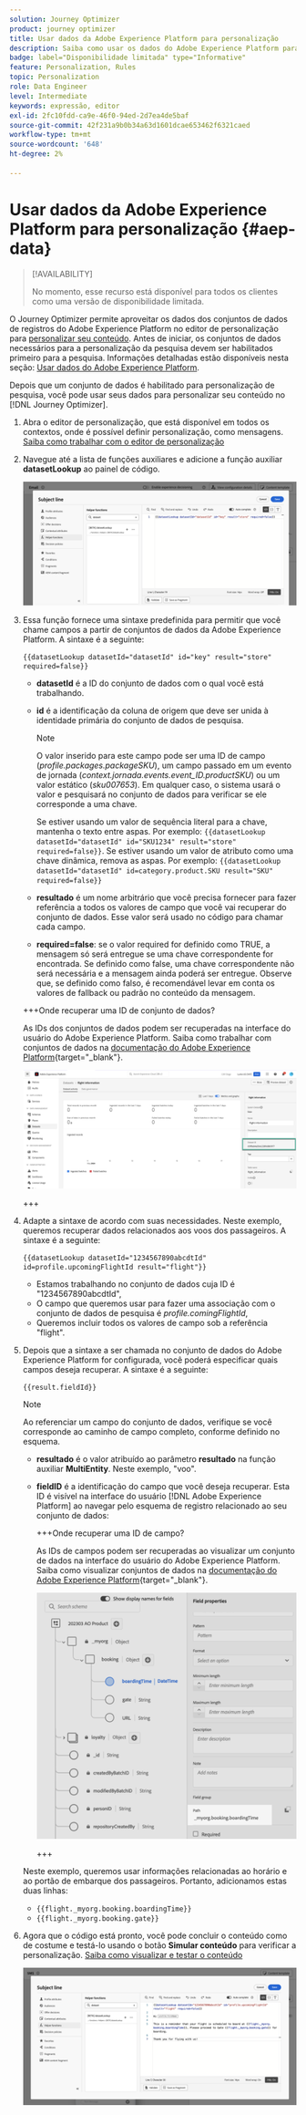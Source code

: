 ```yaml
---
solution: Journey Optimizer
product: journey optimizer
title: Usar dados da Adobe Experience Platform para personalização
description: Saiba como usar os dados do Adobe Experience Platform para personalização.
badge: label="Disponibilidade limitada" type="Informative"
feature: Personalization, Rules
topic: Personalization
role: Data Engineer
level: Intermediate
keywords: expressão, editor
exl-id: 2fc10fdd-ca9e-46f0-94ed-2d7ea4de5baf
source-git-commit: 42f231a9b0b34a63d1601dcae653462f6321caed
workflow-type: tm+mt
source-wordcount: '648'
ht-degree: 2%

---
```


# Usar dados da Adobe Experience Platform para personalização {#aep-data}

>[!AVAILABILITY]
>
>No momento, esse recurso está disponível para todos os clientes como uma versão de disponibilidade limitada.

O Journey Optimizer permite aproveitar os dados dos conjuntos de dados de registros do Adobe Experience Platform no editor de personalização para [personalizar seu conteúdo](../personalization/personalize.md). Antes de iniciar, os conjuntos de dados necessários para a personalização da pesquisa devem ser habilitados primeiro para a pesquisa. Informações detalhadas estão disponíveis nesta seção: [Usar dados do Adobe Experience Platform](../data/lookup-aep-data.md).

Depois que um conjunto de dados é habilitado para personalização de pesquisa, você pode usar seus dados para personalizar seu conteúdo no [!DNL Journey Optimizer].

1. Abra o editor de personalização, que está disponível em todos os contextos, onde é possível definir personalização, como mensagens. [Saiba como trabalhar com o editor de personalização](../personalization/personalization-build-expressions.md)

1. Navegue até a lista de funções auxiliares e adicione a função auxiliar **datasetLookup** ao painel de código.

   ![](assets/aep-data-helper.png)

1. Essa função fornece uma sintaxe predefinida para permitir que você chame campos a partir de conjuntos de dados da Adobe Experience Platform. A sintaxe é a seguinte:

   ```
   {{datasetLookup datasetId="datasetId" id="key" result="store" required=false}}
   ```

   * **datasetId** é a ID do conjunto de dados com o qual você está trabalhando.
   * **id** é a identificação da coluna de origem que deve ser unida à identidade primária do conjunto de dados de pesquisa.

     >[!NOTE]
     >
     >O valor inserido para este campo pode ser uma ID de campo (*profile.packages.packageSKU*), um campo passado em um evento de jornada (*context.jornada.events.event_ID.productSKU*) ou um valor estático (*sku007653*). Em qualquer caso, o sistema usará o valor e pesquisará no conjunto de dados para verificar se ele corresponde a uma chave.
     >
     >Se estiver usando um valor de sequência literal para a chave, mantenha o texto entre aspas. Por exemplo: `{{datasetLookup datasetId="datasetId" id="SKU1234" result="store" required=false}}`. Se estiver usando um valor de atributo como uma chave dinâmica, remova as aspas. Por exemplo: `{{datasetLookup datasetId="datasetId" id=category.product.SKU result="SKU" required=false}}`

   * **resultado** é um nome arbitrário que você precisa fornecer para fazer referência a todos os valores de campo que você vai recuperar do conjunto de dados. Esse valor será usado no código para chamar cada campo.

   * **required=false**: se o valor required for definido como TRUE, a mensagem só será entregue se uma chave correspondente for encontrada. Se definido como false, uma chave correspondente não será necessária e a mensagem ainda poderá ser entregue. Observe que, se definido como falso, é recomendável levar em conta os valores de fallback ou padrão no conteúdo da mensagem.

   +++Onde recuperar uma ID de conjunto de dados?

   As IDs dos conjuntos de dados podem ser recuperadas na interface do usuário do Adobe Experience Platform. Saiba como trabalhar com conjuntos de dados na [documentação do Adobe Experience Platform](https://experienceleague.adobe.com/pt-br/docs/experience-platform/catalog/datasets/user-guide#view-datasets){target="_blank"}.

   ![](assets/aep-data-dataset.png)

   +++

1. Adapte a sintaxe de acordo com suas necessidades. Neste exemplo, queremos recuperar dados relacionados aos voos dos passageiros. A sintaxe é a seguinte:

   ```
   {{datasetLookup datasetId="1234567890abcdtId" id=profile.upcomingFlightId result="flight"}}
   ```

   * Estamos trabalhando no conjunto de dados cuja ID é &quot;1234567890abcdtId&quot;,
   * O campo que queremos usar para fazer uma associação com o conjunto de dados de pesquisa é *profile.comingFlightId*,
   * Queremos incluir todos os valores de campo sob a referência &quot;flight&quot;.

1. Depois que a sintaxe a ser chamada no conjunto de dados do Adobe Experience Platform for configurada, você poderá especificar quais campos deseja recuperar. A sintaxe é a seguinte:

   ```
   {{result.fieldId}}
   ```

   >[!NOTE]
   >
   >Ao referenciar um campo do conjunto de dados, verifique se você corresponde ao caminho de campo completo, conforme definido no esquema.

   * **resultado** é o valor atribuído ao parâmetro **resultado** na função auxiliar **MultiEntity**. Neste exemplo, &quot;voo&quot;.
   * **fieldID** é a identificação do campo que você deseja recuperar. Esta ID é visível na interface do usuário [!DNL Adobe Experience Platform] ao navegar pelo esquema de registro relacionado ao seu conjunto de dados:

     +++Onde recuperar uma ID de campo?

     As IDs de campos podem ser recuperadas ao visualizar um conjunto de dados na interface do usuário do Adobe Experience Platform. Saiba como visualizar conjuntos de dados na [documentação do Adobe Experience Platform](https://experienceleague.adobe.com/pt-br/docs/experience-platform/catalog/datasets/user-guide#preview){target="_blank"}.

     ![](assets/aep-data-field.png)

     +++

   Neste exemplo, queremos usar informações relacionadas ao horário e ao portão de embarque dos passageiros. Portanto, adicionamos estas duas linhas:

   * `{{flight._myorg.booking.boardingTime}}`
   * `{{flight._myorg.booking.gate}}`

1. Agora que o código está pronto, você pode concluir o conteúdo como de costume e testá-lo usando o botão **Simular conteúdo** para verificar a personalização. [Saiba como visualizar e testar o conteúdo](../content-management/preview-test.md)


   ![](assets/aep-data-sample.png)
